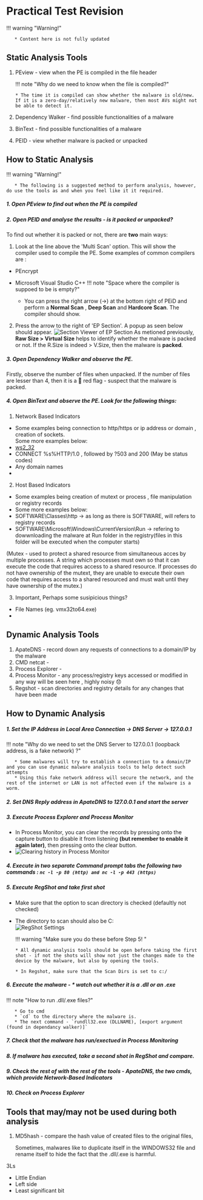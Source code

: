 # Practical Test Revision

   !!! warning "Warning!"

       * Content here is not fully updated

## Static Analysis Tools

1. PEview - view when the PE is compiled in the file header

   !!! note "Why do we need to know when the file is compiled?"

       * The time it is compiled can show whether the malware is old/new. If it is a zero-day/relatively new malware, then most AVs might not be able to detect it.

2. Dependency Walker - find possible functionalities of a malware
3. BinText - find possible functionalities of a malware
4. PEID - view whether malware is packed or unpacked

## How to Static Analysis
   !!! warning "Warning!"

       * The following is a suggested method to perform analysis, however, do use the tools as and when you feel like it it required.

##### 1. Open PEview to find out when the PE is compiled
##### 2. Open PEID and analyse the results - is it packed or unpacked?

   To find out whether it is packed or not, there are **two** main ways:
   1. Look at the line above the 'Multi Scan' option. This will show the compiler used to compile the PE. 
   Some examples of common compilers are :
   -  PEncrypt
   -  Microsoft Visual Studio C++
   !!! note "Space where the compiler is suppoed to be is empty?"

       *  You can press the right arrow (->) at the bottom right of PEiD and perform a <b>Normal Scan</b> , <b>Deep Scan</b> and <b>Hardcore Scan</b>. The compiler should show.
   
   2. Press the arrow to the right of 'EP Section'. A popup as seen below should appear.
   ![Section Viewer of EP Section](https://user-images.githubusercontent.com/103948042/200547934-a41786a9-2087-41c5-b7a8-69f0e1be1c10.png)
   As metioned previously, **Raw Size > Virtual Size** helps to identify whether the malware is packed or not. If the R.Size is indeed > V.Size, then the malware is **packed**.
##### 3. Open Dependency Walker and observe the PE.
Firstly, observe the number of files when unpacked. If the number of files are lesser than 4, then it is a 🚩 red flag - suspect that the malware is packed.

##### 4. Open BinText and observe the PE. Look for the following things:
1. Network Based Indicators 
- Some examples being connection to http/https or ip address or domain , creation of sockets. 
<br>Some more examples below:
- [ws2_32](https://learn.microsoft.com/en-us/windows/win32/winsock/windows-sockets-start-page-2) 
- CONNECT %s%HTTP/1.0 , followed by ?503 and 200 (May be status codes) 
- Any domain names
- 
2. Host Based Indicators
- Some examples being creation of mutext or process , file manipulation or registry records
- Some more examples below:
- SOFTWARE\Classes\http -> as long as there is SOFTWARE, will refers to registry records
- SOFTWARE\\Microsoft\Windows\CurrentVersion\Run -> refering to dowwnloading the malware at Run folder in the registry(files in this folder will be executed when the computer starts)

(Mutex - used to protect a shared resource from simultaneous acces by multiple processes. A string which processes must own so that it can execute the code that requires access to a shared resource. If processes do not have ownership of the mutext, they are unable to execute their own code that requires access to a shared resourced and must wait until they have ownership of the mutex.)

3. Important, Perhaps some susipicious things?
- File Names (eg. vmx32to64.exe) 
- 

## Dynamic Analysis Tools

1. ApateDNS - record down any requests of connections to a domain/IP by the malware
2. CMD netcat - 
3. Process Explorer - 
4. Process Monitor - any process/registry keys accessed or modified in any way will be seen here , highly noisy 😞
5. Regshot - scan directories and registry details for any changes that have been made

## How to Dynamic Analysis

##### 1. Set the IP Address in Local Area Connection -> DNS Server -> 127.0.0.1

   !!! note "Why do we need to set the DNS Server to 127.0.0.1 (loopback address, is a fake network) ?"

       * Some malwares will try to establish a connection to a domain/IP and you can use dynamic malware analysis tools to help detect such attempts
       * Using this fake network address will secure the network, and the rest of the internet or LAN is not affected even if the malware is a worm.

##### 2. Set DNS Reply address in ApateDNS to 127.0.0.1 and start the server
##### 3. Execute Process Explorer and Process Monitor
- In Process Monitor, you can clear the records by pressing onto the capture button to disable it from listening **(but remember to enable it again later)**, then pressing onto the clear button. 
- ![Clearing history in Process Monitor](https://user-images.githubusercontent.com/103948042/200710108-bed8bf7e-f8f7-4587-b7c3-0ae5a516362c.gif)

##### 4. Execute in two separate Command prompt tabs the following two commands : `nc -l -p 80 (http) and nc -l -p 443 (https)`
##### 5. Execute RegShot and take first shot
-  Make sure that the option to scan directory is checked (defaultly not checked)
-  The directory to scan should also be C:\
![RegShot Settings](https://user-images.githubusercontent.com/103948042/200707925-f2cd647a-5323-40df-a45b-6e82b31d6b52.png)

   !!! warning "Make sure you do these before Step 5! "

       * All dynamic analysis tools should be open before taking the first shot - if not the shots will show not just the changes made to the device by the malware, but also by opening the tools.

       * In Regshot, make sure that the Scan Dirs is set to c:/

##### 6. Execute the malware - * watch out whether it is a .dll or an .exe 

   !!! note "How to run .dll/.exe files?"

       * Go to cmd
       * `cd` to the directory where the malware is.
       * The next command - `rundll32.exe (DLLNAME), [export argument (found in dependancy walker)]`

##### 7. Check that the malware has run/exectued in Process Monitoring
##### 8. If malware has executed, take a second shot in RegShot and compare.
##### 9. Check the rest of with the rest of the tools - ApateDNS, the two cmds, which provide **Network-Based Indicators**
##### 10. Check on Process Explorer

## Tools that may/may not be used during both analysis

1. MD5hash - compare the hash value of created files to the original files,

   Sometimes, malwares like to duplicate itself in the WINDOWS32 file and rename itself to hide the fact that the .dll/.exe is harmful.

3Ls

- Little Endian
- Left side
- Least significant bit
